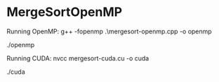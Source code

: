 # MergeSortOpenMP

Running OpenMP:
g++ -fopenmp .\mergesort-openmp.cpp -o openmp

./openmp

Running CUDA:
nvcc mergesort-cuda.cu -o cuda

./cuda
